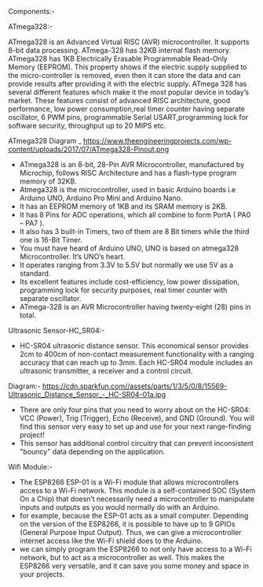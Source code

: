 Components:-

ATmega328:-

ATmega328 is an Advanced Virtual RISC (AVR) microcontroller. It supports 8-bit data processing. ATmega-328 has 32KB internal flash memory.
ATmega328 has 1KB Electrically Erasable Programmable Read-Only Memory (EEPROM). This property shows if the electric supply supplied to the micro-controller is removed, 
even then it can store the data and can provide results after providing it with the electric supply.
ATmega 328 has several different features which make it the most popular device in today’s market. These features consist of advanced RISC architecture,
good performance, low power consumption,real timer counter having separate oscillator, 6 PWM pins, programmable Serial USART,programming lock for software
security, throughput up to 20 MIPS etc.

ATmega328 Diagram _ https://www.theengineeringprojects.com/wp-content/uploads/2017/07/ATmega328-Pinout.png

- ATmega328 is an 8-bit, 28-Pin AVR Microcontroller, manufactured by Microchip, follows RISC Architecture and has a flash-type program memory of 32KB.
- Atmega328 is the microcontroller, used in basic Arduino boards i.e Arduino UNO, Arduino Pro Mini and Arduino Nano.
- It has an EEPROM memory of 1KB and its SRAM memory is 2KB.
- It has 8 Pins for ADC operations, which all combine to form PortA ( PA0 – PA7 ).
- It also has 3 built-in Timers, two of them are 8 Bit timers while the third one is 16-Bit Timer.
- You must have heard of Arduino UNO, UNO is based on atmega328 Microcontroller. It’s UNO’s heart.
- It operates ranging from 3.3V to 5.5V but normally we use 5V as a standard.
- Its excellent features include cost-efficiency, low power dissipation, programming lock for security purposes, real timer counter with separate oscillator.
- ATmega-328 is an AVR Microcontroller having twenty-eight (28) pins in total.

Ultrasonic Sensor-HC_SR04:-

- HC-SR04 ultrasonic distance sensor. This economical sensor provides 2cm to 400cm of non-contact measurement functionality with a ranging accuracy 
that can reach up to 3mm. Each HC-SR04 module includes an ultrasonic transmitter, a receiver and a control circuit.

Diagram:- https://cdn.sparkfun.com//assets/parts/1/3/5/0/8/15569-Ultrasonic_Distance_Sensor_-_HC-SR04-01a.jpg

- There are only four pins that you need to worry about on the HC-SR04: VCC (Power), Trig (Trigger), Echo (Receive), and GND (Ground). 
You will find this sensor very easy to set up and use for your next range-finding project!
- This sensor has additional control circuitry that can prevent inconsistent "bouncy" data depending on the application.

Wifi Module:-

- The ESP8266 ESP-01 is a Wi-Fi module that allows microcontrollers access to a Wi-Fi network. This module is a self-contained SOC (System On a Chip) 
that doesn’t necessarily need a microcontroller to manipulate inputs and outputs as you would normally do with an Arduino.
- for example, because the ESP-01 acts as a small computer. Depending on the version of the ESP8266, it is possible to have up to 9 GPIOs
(General Purpose Input Output). Thus, we can give a microcontroller internet access like the Wi-Fi shield does to the Arduino.
- we can simply program the ESP8266 to not only have access to a Wi-Fi network, but to act as a microcontroller as well. This makes 
the ESP8266 very versatile, and it can save you some money and space in your projects.


